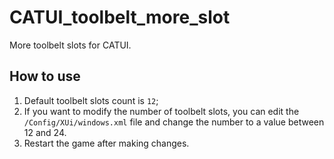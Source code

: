 # CATUI_toolbelt_more_slot
More toolbelt slots for CATUI.

## How to use
1. Default toolbelt slots count is `12`;
2. If you want to modify the number of toolbelt slots, you can edit the `/Config/XUi/windows.xml` file and change the number to a value between 12 and 24.
3. Restart the game after making changes.